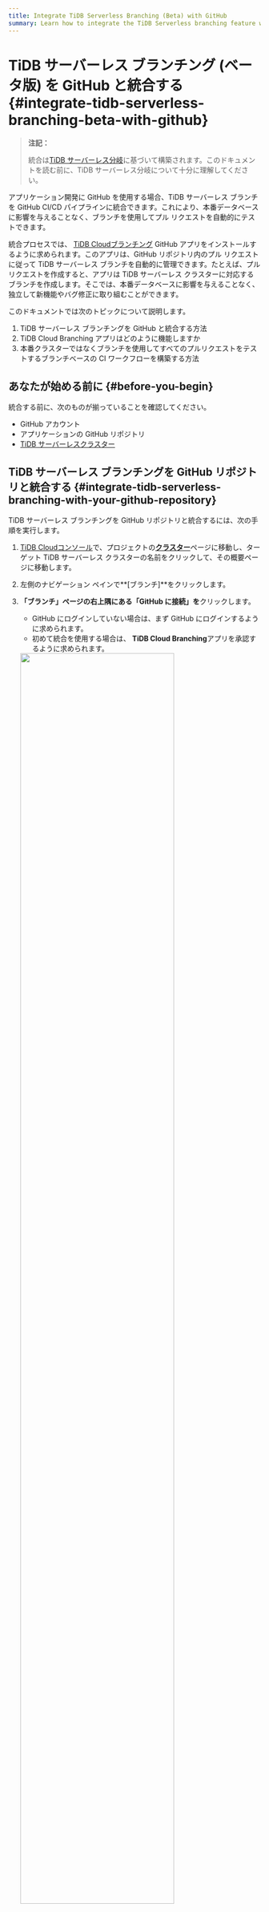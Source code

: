 ```yaml
---
title: Integrate TiDB Serverless Branching (Beta) with GitHub 
summary: Learn how to integrate the TiDB Serverless branching feature with GitHub.
---
```


# TiDB サーバーレス ブランチング (ベータ版) を GitHub と統合する {#integrate-tidb-serverless-branching-beta-with-github}

> **注記：**
>
> 統合は[TiDB サーバーレス分岐](/tidb-cloud/branch-overview.md)に基づいて構築されます。このドキュメントを読む前に、TiDB サーバーレス分岐について十分に理解してください。

アプリケーション開発に GitHub を使用する場合、TiDB サーバーレス ブランチを GitHub CI/CD パイプラインに統合できます。これにより、本番データベースに影響を与えることなく、ブランチを使用してプル リクエストを自動的にテストできます。

統合プロセスでは、 [TiDB Cloudブランチング](https://github.com/apps/tidb-cloud-branching) GitHub アプリをインストールするように求められます。このアプリは、GitHub リポジトリ内のプル リクエストに従って TiDB サーバーレス ブランチを自動的に管理できます。たとえば、プル リクエストを作成すると、アプリは TiDB サーバーレス クラスターに対応するブランチを作成します。そこでは、本番データベースに影響を与えることなく、独立して新機能やバグ修正に取り組むことができます。

このドキュメントでは次のトピックについて説明します。

1.  TiDB サーバーレス ブランチングを GitHub と統合する方法
2.  TiDB Cloud Branching アプリはどのように機能しますか
3.  本番クラスターではなくブランチを使用してすべてのプルリクエストをテストするブランチベースの CI ワークフローを構築する方法

## あなたが始める前に {#before-you-begin}

統合する前に、次のものが揃っていることを確認してください。

-   GitHub アカウント
-   アプリケーションの GitHub リポジトリ
-   [TiDB サーバーレスクラスター](/tidb-cloud/create-tidb-cluster-serverless.md)

## TiDB サーバーレス ブランチングを GitHub リポジトリと統合する {#integrate-tidb-serverless-branching-with-your-github-repository}

TiDB サーバーレス ブランチングを GitHub リポジトリと統合するには、次の手順を実行します。

1.  [TiDB Cloudコンソール](https://tidbcloud.com/)で、プロジェクトの[**クラスター**](https://tidbcloud.com/console/clusters)ページに移動し、ターゲット TiDB サーバーレス クラスターの名前をクリックして、その概要ページに移動します。

2.  左側のナビゲーション ペインで**[ブランチ]**をクリックします。

3.  **「ブランチ」**ページの右上隅にある**「GitHub に接続」を**クリックします。

    -   GitHub にログインしていない場合は、まず GitHub にログインするように求められます。
    -   初めて統合を使用する場合は、 **TiDB Cloud Branching**アプリを承認するように求められます。

    <img src="https://download.pingcap.com/images/docs/tidb-cloud/branch/github-authorize.png" width="80%" />

4.  **「GitHub に接続」**ダイアログで、「 **GitHub アカウント」**ドロップダウン リストから GitHub アカウントを選択します。

    アカウントがリストに存在しない場合は、 **[他のアカウントのインストール]**をクリックし、画面の指示に従ってアカウントをインストールします。

5.  **[GitHub リポジトリ]**ドロップダウン リストでターゲット リポジトリを選択します。リストが長い場合は、名前を入力してリポジトリを検索できます。

6.  **[接続]**をクリックして、TiDB サーバーレス クラスターと GitHub リポジトリの間に接続します。

    <img src="https://download.pingcap.com/images/docs/tidb-cloud/branch/github-connect.png" width="40%" />

## TiDB Cloud Branching アプリの動作 {#tidb-cloud-branching-app-behaviors}

TiDB サーバーレス クラスターを GitHub リポジトリに接続すると、このリポジトリ内のプル リクエストごとに、 [TiDB Cloudブランチング](https://github.com/apps/tidb-cloud-branching) GitHub アプリが対応する TiDB サーバーレス ブランチを自動的に管理できるようになります。以下に、プル リクエストの変更に対するデフォルトの動作を示します。

| プルリクエストの変更             | TiDB Cloud Branching アプリの動作                                                                                                                                                                                                                                        |
| ---------------------- | ------------------------------------------------------------------------------------------------------------------------------------------------------------------------------------------------------------------------------------------------------------------ |
| プルリクエストを作成する           | リポジトリでプル リクエストを作成すると、 [TiDB Cloudブランチング](https://github.com/apps/tidb-cloud-branching)アプリは TiDB サーバーレス クラスターのブランチを作成します。ブランチ名は`${github_branch_name}_${pr_id}_${commit_sha}`形式です。ブランチの数が[限界](/tidb-cloud/branch-overview.md#limitations-and-quotas)であることに注意してください。 |
| 新しいコミットをプルリクエストにプッシュする | リポジトリ内のプル リクエストに新しいコミットをプッシュするたびに、 [TiDB Cloudブランチング](https://github.com/apps/tidb-cloud-branching)アプリは以前の TiDB サーバーレス ブランチを削除し、最新のコミット用に新しいブランチを作成します。                                                                                                            |
| プルリクエストを閉じるかマージする      | プル リクエストを閉じるかマージすると、 [TiDB Cloudブランチング](https://github.com/apps/tidb-cloud-branching)アプリはこのプル リクエストのブランチを削除します。                                                                                                                                                    |
| プルリクエストを再度オープンする       | プル リクエストを再度開くと、 [TiDB Cloudブランチング](https://github.com/apps/tidb-cloud-branching)アプリはプル リクエストの最後に行われたコミットのブランチを作成します。                                                                                                                                               |

## TiDB Cloud Branching アプリを構成する {#configure-tidb-cloud-branching-app}

[TiDB Cloudブランチング](https://github.com/apps/tidb-cloud-branching)アプリの動作を構成するには、 `tidbcloud.yml`ファイルをリポジトリのルート ディレクトリに追加し、次の手順に従ってこのファイルに必要な構成を追加します。

### ブランチ.ブロックリスト {#branch-blocklist}

**タイプ:**文字列の配列。**デフォルト:** `[]` 。

`allowList`にある場合でも、 TiDB Cloud Branching アプリを禁止する GitHub ブランチを指定します。

```yaml
github:
    branch:
        blockList:
            - ".*_doc"
            - ".*_blackList"
```

### ブランチ.allowList {#branch-allowlist}

**タイプ:**文字列の配列。**デフォルト:** `[.*]` 。

TiDB Cloud Branching アプリを許可する GitHub ブランチを指定します。

```yaml
github:
    branch:
        allowList:
            - ".*_db"
```

### ブランチ.autoReserved {#branch-autoreserved}

**タイプ:**ブール値。**デフォルト:** `false` 。

これが`true`に設定されている場合、 TiDB Cloud Branching アプリは、前のコミットで作成された TiDB サーバーレス ブランチを削除しません。

```yaml
github:
    branch:
        autoReserved: false
```

### ブランチ.autoDestroy {#branch-autodestroy}

**タイプ:**ブール値。**デフォルト:** `true` 。

これが`false`に設定されている場合、 TiDB Cloud Branching アプリは、プル リクエストが閉じられるかマージされるときに TiDB サーバーレス ブランチを削除しません。

```yaml
github:
    branch:
        autoDestroy: true
```

## 分岐 CI ワークフローを作成する {#create-a-branching-ci-workflow}

ブランチを使用するためのベスト プラクティスの 1 つは、ブランチ CI ワークフローを作成することです。このワークフローを使用すると、プル リクエストをマージする前に、本番クラスターを使用する代わりに TiDB サーバーレス ブランチを使用してコードをテストできます。ライブデモを見つけることができます[ここ](https://github.com/shiyuhang0/tidbcloud-branch-gorm-example) 。

ワークフローを作成する主な手順は次のとおりです。

1.  [TiDB サーバーレス ブランチングを GitHub リポジトリと統合する](#integrate-tidb-serverless-branching-with-your-github-repository) 。

2.  ブランチ接続情報を取得します。

    [tidbcloud ブランチを待つ](https://github.com/tidbcloud/wait-for-tidbcloud-branch)アクションを使用して、TiDB サーバーレス ブランチの準備が完了するまで待機し、ブランチの接続情報を取得できます。

    使用例:

    ```yaml
    steps:
      - name: Wait for TiDB Serverless branch to be ready
        uses: tidbcloud/wait-for-tidbcloud-branch@v0
        id: wait-for-branch
        with:
          token: ${{ secrets.GITHUB_TOKEN }}
          public-key: ${{ secrets.TIDB_CLOUD_API_PUBLIC_KEY }}
          private-key: ${{ secrets.TIDB_CLOUD_API_PRIVATE_KEY }}

      - name: Test with TiDB Serverless branch
         run: |
            echo "The host is ${{ steps.wait-for-branch.outputs.host }}"
            echo "The user is ${{ steps.wait-for-branch.outputs.user }}"
            echo "The password is ${{ steps.wait-for-branch.outputs.password }}"
    ```

3.  テストコードを変更します。

    GitHub Actions からの接続情報を受け入れるようにテスト コードを変更します。たとえば、 [ライブデモ](https://github.com/shiyuhang0/tidbcloud-branch-gorm-example)で示すように、環境を通じて接続情報を受け入れることができます。

## 次は何ですか {#what-s-next}

分岐 GitHub 統合を使用せずに分岐 CI/CD ワークフローを構築することもできます。たとえば、 [`setup-tidbcloud-cli`](https://github.com/tidbcloud/setup-tidbcloud-cli)と GitHub Actions を使用して CI/CD ワークフローをカスタマイズできます。
